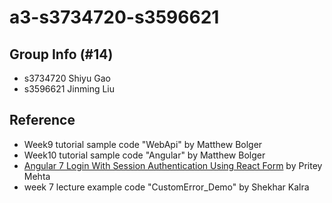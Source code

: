 # a3-s3734720-s3596621
## Group Info (#14)
- s3734720 Shiyu Gao
- s3596621 Jinming Liu

## Reference
- Week9 tutorial sample code "WebApi" by Matthew Bolger
- Week10 tutorial sample code "Angular" by Matthew Bolger
- [Angular 7 Login With Session Authentication Using React Form](https://www.c-sharpcorner.com/article/angular-7-login-with-session-authentication-using-the-reactive-form/) by Pritey Mehta
- week 7 lecture example code "CustomError_Demo" by Shekhar Kalra
